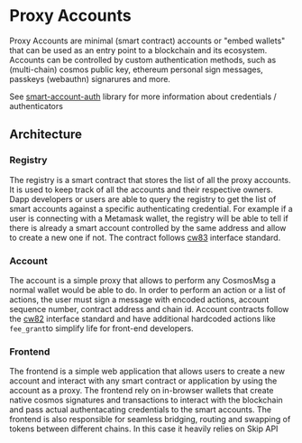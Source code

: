 # Proxy Accounts

Proxy Accounts are minimal (smart contract) accounts or "embed wallets" that can be used as an entry point to a blockchain and its ecosystem. Accounts can be controlled by custom authentication methods, such as (multi-chain) cosmos public key, ethereum personal sign messages, passkeys (webauthn) signarures and more. 

See [smart-account-auth](https://github.com/MegaRockLabs/smart-account-auth) library for more information about credentials / authenticators


## Architecture

### Registry

The registry is a smart contract that stores the list of all the proxy accounts. It is used to keep track of all the accounts and their respective owners. Dapp developers or users are able to query the registry to get the list of smart accounts against a specific authenticating credential. For example if a user is connecting with a Metamask wallet, the registry will be able to tell if there is already a smart account controlled by the same address and allow to create a new one if not. The contract follows [cw83](https://github.com/MegaRockLabs/cw-extra/tree/main/packages/cw83) interface standard.


### Account

The account is a simple proxy that allows to perform any CosmosMsg a normal wallet would be able to do. In order to perform an action or a list of actions, the user must sign a message with encoded actions, account sequence number, contract address and chain id. Account contracts follow the [cw82](https://github.com/MegaRockLabs/cw-extra/tree/main/packages/cw82) interface standard and have additional hardcoded actions like `fee_grant`to simplify life for front-end developers.


### Frontend

The frontend is a simple web application that allows users to create a new account and interact with any smart contract or application by using the account as a proxy. The frontend rely on in-browser wallets that create native cosmos signatures and transactions to interact with the blockchain and pass actual authentacating credentials to the smart accounts. The frontend is also responsible for seamless bridging, routing and swapping of tokens between different chains. In this case it heavily relies on Skip API

